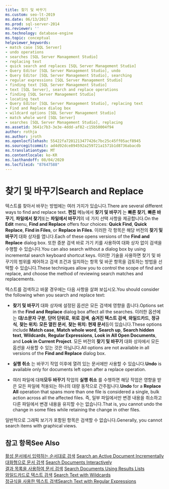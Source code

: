 ```yaml
---
title: 찾기 및 바꾸기
ms.custom: seo-lt-2019
ms.date: 06/13/2017
ms.prod: sql-server-2014
ms.reviewer: ''
ms.technology: database-engine
ms.topic: conceptual
helpviewer_keywords:
- match case [SQL Server]
- undo operations
- searches [SQL Server Management Studio]
- replacing text
- quick search and replaces [SQL Server Management Studio]
- Query Editor [SQL Server Management Studio], undo
- Query Editor [SQL Server Management Studio], searching
- regular expressions [SQL Server Management Studio]
- finding text [SQL Server Management Studio]
- text [SQL Server], search and replace operations
- finding [SQL Server Management Studio]
- locating text
- Query Editor [SQL Server Management Studio], replacing text
- Find and Replace dialog box
- wildcard options [SQL Server Management Studio]
- match whole word [SQL Server]
- searches [SQL Server Management Studio], replacing
ms.assetid: 3641c7b3-3e3e-4ddd-af82-c15b50004f94
author: rothja
ms.author: jroth
ms.openlocfilehash: 55422fa7201213477426c7bc25c45ff05acf8945
ms.sourcegitcommit: ad4d92dce894592a259721a1571b1d8736abacdb
ms.translationtype: MT
ms.contentlocale: ko-KR
ms.lasthandoff: 08/04/2020
ms.locfileid: "87647588"
---
```

# <a name="search-and-replace"></a><span data-ttu-id="d9be8-102">찾기 및 바꾸기</span><span class="sxs-lookup"><span data-stu-id="d9be8-102">Search and Replace</span></span>
  <span data-ttu-id="d9be8-103">텍스트를 찾아서 바꾸는 방법에는 여러 가지가 있습니다.</span><span class="sxs-lookup"><span data-stu-id="d9be8-103">There are several different ways to find and replace text.</span></span> <span data-ttu-id="d9be8-104">**편집** 메뉴에서 **찾기 및 바꾸기** 는 **빠른 찾기**, **빠른 바꾸기**, **파일에서 찾기**또는 **파일에서 바꾸기**의 네 가지 선택 사항을 제공합니다.</span><span class="sxs-lookup"><span data-stu-id="d9be8-104">On the **Edit** menu, **Find and Replace** offers four choices: **Quick Find**, **Quick Replace**, **Find in Files**, or **Replace in Files**.</span></span> <span data-ttu-id="d9be8-105">이러한 각 항목은 해당 버전의 **찾기 및 바꾸기** 대화 상자를 엽니다.</span><span class="sxs-lookup"><span data-stu-id="d9be8-105">Each of these opens versions of the **Find and Replace** dialog box.</span></span> <span data-ttu-id="d9be8-106">또한 증분 검색 바로 가기 키를 사용하여 대화 상자 없이 검색을 수행할 수 있습니다.</span><span class="sxs-lookup"><span data-stu-id="d9be8-106">You can also search without a dialog box by using incremental search keyboard shortcut keys.</span></span> <span data-ttu-id="d9be8-107">이러한 기술을 사용하면 찾기 및 바꾸기의 범위를 제어하고 검색 조건과 일치하는 항목 및 바꾼 항목을 검토하는 방법을 선택할 수 있습니다.</span><span class="sxs-lookup"><span data-stu-id="d9be8-107">These techniques allow you to control the scope of find and replace, and choose the method of reviewing search matches and replacements.</span></span>  
  
 <span data-ttu-id="d9be8-108">텍스트를 검색하고 바꿀 경우에는 다음 사항을 살펴 보십시오.</span><span class="sxs-lookup"><span data-stu-id="d9be8-108">You should consider the following when you search and replace text:</span></span>  
  
-   <span data-ttu-id="d9be8-109">**찾기 및 바꾸기** 대화 상자에 설정된 옵션은 모든 검색에 영향을 줍니다.</span><span class="sxs-lookup"><span data-stu-id="d9be8-109">Options set in the **Find and Replace** dialog box affect all the searches.</span></span> <span data-ttu-id="d9be8-110">이러한 옵션에는 **대/소문자 구분**, **단어 단위로**, **위로 검색**, **숨겨진 텍스트 검색**, **와일드카드**, **정규식**, **찾는 위치: 모든 열린 문서**, **찾는 위치: 현재 문서**등이 있습니다.</span><span class="sxs-lookup"><span data-stu-id="d9be8-110">These options include **Match case**, **Match whole word**, **Search up**, **Search hidden text**, **Wildcards**, **Regular Expressions**, **Look in All Open Documents**, and **Look in Current Project**.</span></span> <span data-ttu-id="d9be8-111">모든 버전의 **찾기 및 바꾸기** 대화 상자에서 모든 옵션을 사용할 수 있는 것은 아닙니다.</span><span class="sxs-lookup"><span data-stu-id="d9be8-111">All options are not available in all versions of the **Find and Replace** dialog box.</span></span>  
  
-   <span data-ttu-id="d9be8-112">**실행 취소** 는 바꾸기 작업 이후에 열려 있는 문서에만 사용할 수 있습니다.</span><span class="sxs-lookup"><span data-stu-id="d9be8-112">**Undo** is available only for documents left open after a replace operation.</span></span>  
  
-   <span data-ttu-id="d9be8-113">여러 파일에 대해**모두 바꾸기** 작업의 **실행 취소** 를 수행하면 해당 작업은 영향을 받은 모든 파일에 적용되는 하나의 대량 동작으로 간주됩니다.</span><span class="sxs-lookup"><span data-stu-id="d9be8-113">**Undo** for a **Replace All** operation that spans more than one file is considered a single, bulk action across all the affected files.</span></span> <span data-ttu-id="d9be8-114">즉, 일부 파일에서만 변경 내용을 취소하고 다른 파일에서 변경 내용을 유지할 수는 없습니다.</span><span class="sxs-lookup"><span data-stu-id="d9be8-114">That is, you cannot undo the change in some files while retaining the change in other files.</span></span>  
  
 <span data-ttu-id="d9be8-115">일반적으로 그래픽 보기가 포함된 항목은 검색할 수 없습니다.</span><span class="sxs-lookup"><span data-stu-id="d9be8-115">Generally, you cannot search items with graphical views.</span></span>  
  
## <a name="see-also"></a><span data-ttu-id="d9be8-116">참고 항목</span><span class="sxs-lookup"><span data-stu-id="d9be8-116">See Also</span></span>  
 <span data-ttu-id="d9be8-117">[활성 문서에서 입력하는 순서대로 검색](search-an-active-document-incrementally.md) </span><span class="sxs-lookup"><span data-stu-id="d9be8-117">[Search an Active Document Incrementally](search-an-active-document-incrementally.md) </span></span>  
 <span data-ttu-id="d9be8-118">[대화형으로 문서 검색](search-documents-interactively.md) </span><span class="sxs-lookup"><span data-stu-id="d9be8-118">[Search Documents Interactively](search-documents-interactively.md) </span></span>  
 <span data-ttu-id="d9be8-119">[결과 목록을 사용하여 문서 검색](search-documents-using-results-lists.md) </span><span class="sxs-lookup"><span data-stu-id="d9be8-119">[Search Documents Using Results Lists](search-documents-using-results-lists.md) </span></span>  
 <span data-ttu-id="d9be8-120">[와일드카드로 텍스트 검색](search-text-with-wildcards.md) </span><span class="sxs-lookup"><span data-stu-id="d9be8-120">[Search Text with Wildcards](search-text-with-wildcards.md) </span></span>  
 [<span data-ttu-id="d9be8-121">정규식을 사용한 텍스트 검색</span><span class="sxs-lookup"><span data-stu-id="d9be8-121">Search Text with Regular Expressions</span></span>](search-text-with-regular-expressions.md)  
  
  
